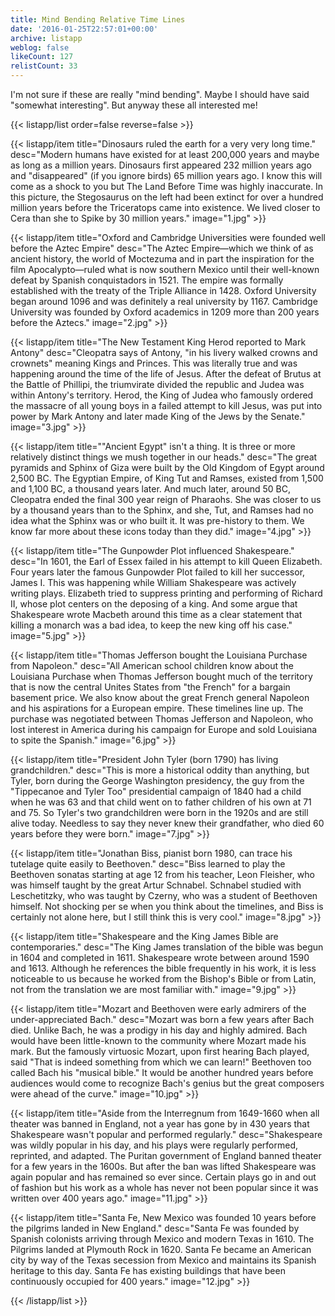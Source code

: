 ```yaml
---
title: Mind Bending Relative Time Lines
date: '2016-01-25T22:57:01+00:00'
archive: listapp
weblog: false
likeCount: 127
relistCount: 33
---
```


I'm not sure if these are really "mind bending". Maybe I should have said "somewhat interesting". But anyway these all interested me!

<!--more-->

{{< listapp/list order=false reverse=false >}}

   {{< listapp/item title="Dinosaurs ruled the earth for a very very long time."
      desc="Modern humans have existed for at least 200,000 years and maybe as long as a million years. Dinosaurs first appeared 232 million years ago and \"disappeared\" (if you ignore birds) 65 million years ago. I know this will come as a shock to you but The Land Before Time was highly inaccurate. In this picture, the Stegosaurus on the left had been extinct for over a hundred million years before the Triceratops came into existence. We lived closer to Cera than she to Spike by 30 million years."
      image="1.jpg" >}}

   {{< listapp/item title="Oxford and Cambridge Universities were founded well before the Aztec Empire"
      desc="The Aztec Empire—which we think of as ancient history, the world of Moctezuma and in part the inspiration for the film Apocalypto—ruled what is now southern Mexico until their well-known defeat by Spanish conquistadors in 1521. The empire was formally established with the treaty of the Triple Alliance in 1428. Oxford University began around 1096 and was definitely a real university by 1167. Cambridge University was founded by Oxford academics in 1209 more than 200 years before the Aztecs."
      image="2.jpg" >}}

   {{< listapp/item title="The New Testament King Herod reported to Mark Antony"
      desc="Cleopatra says of Antony, \"in his livery walked crowns and crownets\" meaning Kings and Princes. This was literally true and was happening around the time of the life of Jesus. After the defeat of Brutus at the Battle of Phillipi, the triumvirate divided the republic and Judea was within Antony's territory. Herod, the King of Judea who famously ordered the massacre of all young boys in a failed attempt to kill Jesus, was put into power by Mark Antony and later made King of the Jews by the Senate."
      image="3.jpg" >}}

   {{< listapp/item title="\"Ancient Egypt\" isn't a thing. It is three or more relatively distinct things we mush together in our heads."
      desc="The great pyramids and Sphinx of Giza were built by the Old Kingdom of Egypt around 2,500 BC. The Egyptian Empire, of King Tut and Ramses, existed from 1,500 and 1,100 BC, a thousand years later. And much later, around 50 BC, Cleopatra ended the final 300 year reign of Pharaohs. She was closer to us by a thousand years than to the Sphinx, and she, Tut, and Ramses had no idea what the Sphinx was or who built it. It was pre-history to them. We know far more about these icons today than they did."
      image="4.jpg" >}}

   {{< listapp/item title="The Gunpowder Plot influenced Shakespeare."
      desc="In 1601, the Earl of Essex failed in his attempt to kill Queen Elizabeth. Four years later the famous Gunpowder Plot failed to kill her successor, James I. This was happening while William Shakespeare was actively writing plays. Elizabeth tried to suppress printing and performing of Richard II, whose plot centers on the deposing of a king. And some argue that Shakespeare wrote Macbeth around this time as a clear statement that killing a monarch was a bad idea, to keep the new king off his case."
      image="5.jpg" >}}

   {{< listapp/item title="Thomas Jefferson bought the Louisiana Purchase from Napoleon."
      desc="All American school children know about the Louisiana Purchase when Thomas Jefferson bought much of the territory that is now the central Unites States from \"the French\" for a bargain basement price. We also know about the great French general Napoleon and his aspirations for a European empire. These timelines line up. The purchase was negotiated between Thomas Jefferson and Napoleon, who lost interest in America during his campaign for Europe and sold Louisiana to spite the Spanish."
      image="6.jpg" >}}

   {{< listapp/item title="President John Tyler (born 1790) has living grandchildren."
      desc="This is more a historical oddity than anything, but Tyler, born during the George Washington presidency, the guy from the \"Tippecanoe and Tyler Too\" presidential campaign of 1840 had a child when he was 63 and that child went on to father children of his own at 71 and 75. So Tyler's two grandchildren were born in the 1920s and are still alive today. Needless to say they never knew their grandfather, who died 60 years before they were born."
      image="7.jpg" >}}

   {{< listapp/item title="Jonathan Biss, pianist born 1980, can trace his tutelage quite easily to Beethoven."
      desc="Biss learned to play the Beethoven sonatas starting at age 12 from his teacher, Leon Fleisher, who was himself taught by the great Artur Schnabel. Schnabel studied with Leschetitzky, who was taught by Czerny, who was a student of Beethoven himself. Not shocking per se when you think about the timelines, and Biss is certainly not alone here, but I still think this is very cool."
      image="8.jpg" >}}

   {{< listapp/item title="Shakespeare and the King James Bible are contemporaries."
      desc="The King James translation of the bible was begun in 1604 and completed in 1611. Shakespeare wrote between around 1590 and 1613. Although he references the bible frequently in his work, it is less noticeable to us because he worked from the Bishop's Bible or from Latin, not from the translation we are most familiar with."
      image="9.jpg" >}}

   {{< listapp/item title="Mozart and Beethoven were early admirers of the under-appreciated Bach."
      desc="Mozart was born a few years after Bach died. Unlike Bach, he was a prodigy in his day and highly admired. Bach would have been little-known to the community where Mozart made his mark. But the famously virtuosic Mozart, upon first hearing Bach played, said \"That is indeed something from which we can learn!\" Beethoven too called Bach his \"musical bible.\" It would be another hundred years before audiences would come to recognize Bach's genius but the great composers were ahead of the curve."
      image="10.jpg" >}}

   {{< listapp/item title="Aside from the Interregnum from 1649-1660 when all theater was banned in England, not a year has gone by in 430 years that Shakespeare wasn't popular and performed regularly."
      desc="Shakespeare was wildly popular in his day, and his plays were regularly performed, reprinted, and adapted. The Puritan government of England banned theater for a few years in the 1600s. But after the ban was lifted Shakespeare was again popular and has remained so ever since. Certain plays go in and out of fashion but his work as a whole has never not been popular since it was written over 400 years ago."
      image="11.jpg" >}}

   {{< listapp/item title="Santa Fe, New Mexico was founded 10 years before the pilgrims landed in New England."
      desc="Santa Fe was founded by Spanish colonists arriving through Mexico and modern Texas in 1610. The Pilgrims landed at Plymouth Rock in 1620. Santa Fe became an American city by way of the Texas secession from Mexico and maintains its Spanish heritage to this day. Santa Fe has existing buildings that have been continuously occupied for 400 years."
      image="12.jpg" >}}

{{< /listapp/list >}}

